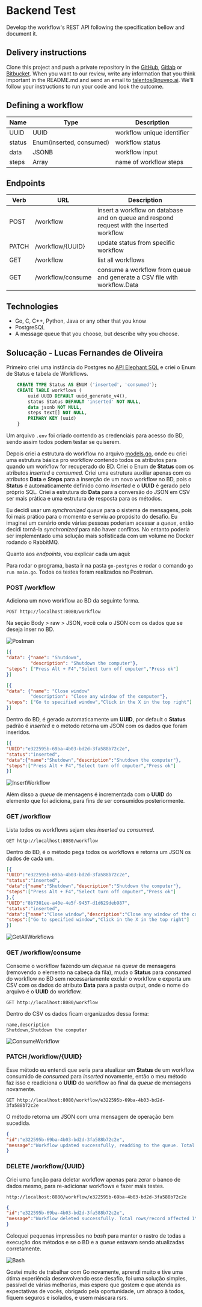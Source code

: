 # Backend Test

Develop the workflow's REST API following the specification bellow and document it.

## Delivery instructions

Clone this project and push a private repository in the [GitHub](https://github.com/), [Gitlab](https://about.gitlab.com/) or [Bitbucket](https://bitbucket.org/). When you want to our review, write any information that you think important in the README.md and send an email to talentos@nuveo.ai. We'll follow your instructions to run your code and look the outcome. 

## Defining a workflow

|Name|Type|Description|
|-|-|-|
|UUID|UUID|workflow unique identifier|
|status|Enum(inserted, consumed)|workflow status|
|data|JSONB|workflow input|
|steps|Array|name of workflow steps

## Endpoints

|Verb|URL|Description|
|-|-|-|
|POST|/workflow|insert a workflow on database and on queue and respond request with the inserted workflow|
|PATCH|/workflow/{UUID}|update status from specific workflow|
|GET|/workflow|list all workflows|
|GET|/workflow/consume|consume a workflow from queue and generate a CSV file with workflow.Data|

## Technologies

- Go, C, C++, Python, Java or any other that you know
- PostgreSQL
- A message queue that you choose, but describe why you choose.

## Solucação - Lucas Fernandes de Oliveira

Primeiro criei uma instância do Postgres no [API Elephant SQL](https://api.elephantsql.com/) e criei o Enum de Status e tabela de Workflows.

```sql
    CREATE TYPE Status AS ENUM ('inserted', 'consumed');
    CREATE TABLE workflows (
    	uuid UUID DEFAULT uuid_generate_v4(),
    	status Status DEFAULT 'inserted' NOT NULL,
    	data jsonb NOT NULL,
    	steps text[] NOT NULL,
    	PRIMARY KEY (uuid)
    }
````

Um arquivo ```.env``` foi criado contendo as credenciais para acesso do BD, sendo assim todos podem testar se quiserem.

Depois criei a estrutura do workflow no arquivo [models.go](https://github.com/LucasFOliveira/backend-test/blob/master/go-postgres/models/models.go), onde eu criei uma estrutura básica pro workflow contendo todos os atributos para quando um workflow for recuperado do BD. Criei o Enum de **Status** com os atributos *inserted* e *consumed*. Criei uma estrutura auxiliar apenas com os atributos **Data** e **Steps** para a inserção de um novo workflow no BD, pois o **Status** é automaticamente definido como *inserted* e o **UUID** é gerado pelo próprio SQL. Criei a estrutura do **Data** para a conversão do JSON em CSV ser mais prática e uma estrutura de resposta para os métodos.

Eu decidi usar um *synchronized queue* para o sistema de mensagens, pois foi mais prático para o momento e serviu ao propósito do desafio. Eu imaginei um cenário onde várias pessoas poderiam acessar a *queue*, então decidi torná-la *synchronized* para não haver conflitos. No entanto poderia ser implementado uma solução mais sofisticada com um volume no Docker rodando o RabbitMQ.

Quanto aos *endpoints*, vou explicar cada um aqui:

Para rodar o programa, basta ir na pasta ```go-postgres``` e rodar o comando ```go run main.go```. Todos os testes foram realizados no Postman.

### POST /workflow

Adiciona um novo workflow ao BD da seguinte forma.

```POST http://localhost:8080/workflow```

Na seção Body > raw > JSON, você cola o JSON com os dados que se deseja inser no BD.

![Postman](https://github.com/LucasFOliveira/backend-test/blob/master/go-postgres/images/postman.png?raw=true)

```json
[{
"data": {"name": "Shutdown",
		 "description": "Shutdown the computer"},
"steps": ["Press Alt + F4","Select turn off cmputer","Press ok"]
}]
```

```json
[{
"data": {"name": "Close window"
		 "description": "Close any window of the computer"},
"steps": ["Go to specified window","Click in the X in the top right"]
}]
```

Dentro do BD, é gerado automaticamente um **UUID**, por default o **Status** padrão é *inserted* e o método retorna um JSON com os dados que foram inseridos.

```json
[{
"UUID":"e322595b-69ba-4b03-bd2d-3fa588b72c2e",
"status":"inserted",
"data":{"name":"Shutdown","description":"Shutdown the computer"},
"steps":["Press Alt + F4","Select turn off cmputer","Press ok"]
}]
```

![InsertWorkflow](https://github.com/LucasFOliveira/backend-test/blob/master/go-postgres/images/insert.png?raw=true)

Além disso a *queue* de mensagens é incrementada com o **UUID** do elemento que foi adiciona, para fins de ser consumidos posteriormente.

### GET /workflow

Lista todos os workflows sejam eles *inserted* ou *consumed*.

```GET http://localhost:8080/workflow```

Dentro do BD, é o método pega todos os workflows e retorna um JSON os dados de cada um.

```json
[{
"UUID":"e322595b-69ba-4b03-bd2d-3fa588b72c2e",
"status":"inserted",
"data":{"name":"Shutdown","description":"Shutdown the computer"},
"steps":["Press Alt + F4","Select turn off cmputer","Press ok"]
},{
"UUID":"8b7301ee-a40e-4e5f-9437-d1d629deb987",
"status":"inserted",
"data":{"name":"Close window","description":"Close any window of the computer"},
"steps":["Go to specified window","Click in the X in the top right"]
}]
```
![GetAllWorkflows](https://github.com/LucasFOliveira/backend-test/blob/master/go-postgres/images/get.png?raw=true)

### GET /workflow/consume

Consome o workflow fazendo um *dequeue* na *queue* de mensagens (removendo o elemento na cabeça da fila), muda o **Status** para *consumed* do workflow no BD sem necessariamente excluir o workflow e exporta um CSV com os dados do atributo **Data** para a pasta output, onde o nome do arquivo é o **UUID** do workflow.

```GET http://localhost:8080/workflow```

Dentro do CSV os dados ficam organizados dessa forma:

```
name,description
Shutdown,Shutdown the computer
```

![ConsumeWorkflow](https://github.com/LucasFOliveira/backend-test/blob/master/go-postgres/images/consumed.png?raw=true)

### PATCH /workflow/{UUID}

Esse método eu entendi que seria para atualizar um **Status** de um workflow consumido de *consumed* para *inserted* novamente, então o meu método faz isso e readiciona o **UUID** do workflow ao final da *queue* de mensagens novamente.

```GET http://localhost:8080/workflow/e322595b-69ba-4b03-bd2d-3fa588b72c2e```

O método retorna um JSON com uma mensagem de operação bem sucedida.

```json
{
"id":"e322595b-69ba-4b03-bd2d-3fa588b72c2e",
"message":"Workflow updated successfully, readding to the queue. Total rows/record affected 1\n"
}
```

### DELETE /workflow/{UUID}

Criei uma função para deletar workflow apenas para zerar o banco de dados mesmo, para re-adicionar workflows e fazer mais testes.

```http://localhost:8080/workflow/e322595b-69ba-4b03-bd2d-3fa588b72c2e```

```json
{
"id":"e322595b-69ba-4b03-bd2d-3fa588b72c2e",
"message":"Workflow deleted successfully. Total rows/record affected 1\n"
}
```
Coloquei pequenas impressões no *bash* para manter o rastro de todas a execução dos métodos e se o BD e a *queue* estavam sendo atualizadas corretamente.

![Bash](https://github.com/LucasFOliveira/backend-test/blob/master/go-postgres/images/sh%20exec.png?raw=true)

Gostei muito de trabalhar com Go novamente, aprendi muito e tive uma ótima experiência desenvolvendo esse desafio, foi uma solução simples, passível de várias melhorias, mas espero que gostem e que atenda as expectativas de vocês, obrigado pela oportunidade, um abraço à todos, fiquem seguros e isolados, e usem máscara rsrs.